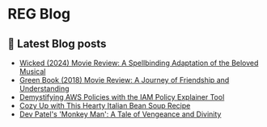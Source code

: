 # REG Blog
## 📖 Latest Blog posts
<!-- REGBLOG:START -->
- [Wicked &lpar;2024&rpar; Movie Review: A Spellbinding Adaptation of the Beloved Musical](https://regblog.github.io/movies/wicked/)
- [Green Book &lpar;2018&rpar; Movie Review: A Journey of Friendship and Understanding](https://regblog.github.io/movies/green-book/)
- [Demystifying AWS Policies with the IAM Policy Explainer Tool](https://regblog.github.io/stem/iam-policy-explainer/)
- [Cozy Up with This Hearty Italian Bean Soup Recipe](https://regblog.github.io/food/italian-bean-soup/)
- [Dev Patel&#39;s &#39;Monkey Man&#39;: A Tale of Vengeance and Divinity](https://regblog.github.io/movies/dev-patel-monkey-man/)
<!-- REGBLOG:END -->